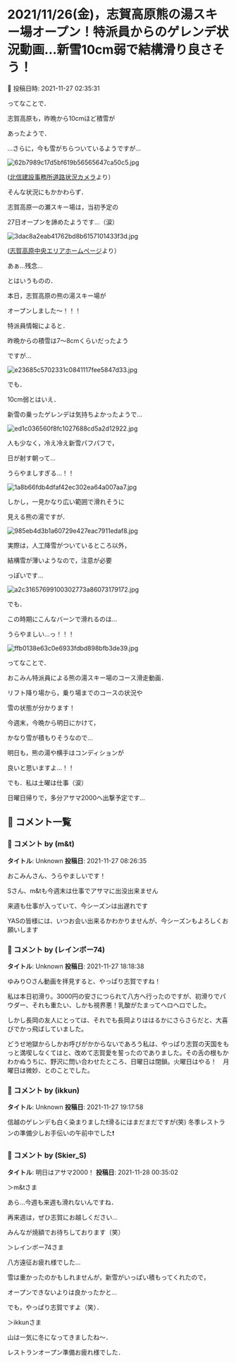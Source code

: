 # 2021/11/26(金)，志賀高原熊の湯スキー場オープン！特派員からのゲレンデ状況動画…新雪10cm弱で結構滑り良さそう！

📅 投稿日時: 2021-11-27 02:35:31

ってなことで．


志賀高原も，昨晩から10cmほど積雪が


あったようで．





…さらに，今も雪がちらついているようですが…







![62b7989c17d5bf619b56565647ca50c5.jpg](images/62b7989c17d5bf619b56565647ca50c5.jpg)




([北信建設事務所道路状況カメラ](http://hokushin.pref-nagano-roadcamera.jp/)より）





そんな状況にもかかわらず．


志賀高原一の瀬スキー場は，当初予定の


27日オープンを諦めたようです…（涙）







![3dac8a2eab41762bd8b6157101433f3d.jpg](images/3dac8a2eab41762bd8b6157101433f3d.jpg)




([志賀高原中央エリアホームページ](http://shigakogen.co.jp/archives/13040)より）





あぁ…残念…





とはいうものの．


本日，志賀高原の熊の湯スキー場が


オープンしました～！！！





特派員情報によると．


昨晩からの積雪は7～8cmくらいだったよう


ですが…




![e23685c5702331c0841117fee5847d33.jpg](images/e23685c5702331c0841117fee5847d33.jpg)







でも．


10cm弱とはいえ．


新雪の乗ったゲレンデは気持ちよかったようで…




![ed1c036560f8fc1027688cd5a2d12922.jpg](images/ed1c036560f8fc1027688cd5a2d12922.jpg)







人も少なく，冷え冷え新雪パフパフで，


日が射す朝って…


うらやましすぎる…！！




![1a8b66fdb4dfaf42ec302ea64a007aa7.jpg](images/1a8b66fdb4dfaf42ec302ea64a007aa7.jpg)




しかし，一見かなり広い範囲で滑れそうに


見える熊の湯ですが．




![985eb4d3b1a60729e427eac7911edaf8.jpg](images/985eb4d3b1a60729e427eac7911edaf8.jpg)




実際は，人工降雪がついているところ以外，


結構雪が薄いようなので，注意が必要


っぽいです…




![a2c31657699100302773a86073179172.jpg](images/a2c31657699100302773a86073179172.jpg)




でも．


この時期にこんなバーンで滑れるのは…


うらやましい…っ！！！




![ffb0138e63c0e6933fdbd898bfb3de39.jpg](images/ffb0138e63c0e6933fdbd898bfb3de39.jpg)







ってなことで．


おこみん特派員による熊の湯スキー場のコース滑走動画．


リフト降り場から，乗り場までのコースの状況や


雪の状態が分かります！











今週末，今晩から明日にかけて，


かなり雪が積もりそうなので…


明日も，熊の湯や横手はコンディションが


良いと思いますよ…！！





でも．私は土曜は仕事（涙）


日曜日帰りで，多分アサマ2000へ出撃予定です…

## 💬 コメント一覧

### 💬 コメント by (m&t)
**タイトル**: Unknown
**投稿日**: 2021-11-27 08:26:35

おこみんさん、うらやましいです！

Sさん、m&tも今週末は仕事でアサマに出没出来ません

来週も仕事が入っていて、今シーズンは出遅れです

YASの皆様には、いつお会い出来るかわかりませんが、今シーズンもよろしくお願いします

### 💬 コメント by (レインボー74)
**タイトル**: Unknown
**投稿日**: 2021-11-27 18:18:38

ゆみり○さん動画を拝見すると、やっぱり志賀ですね！

私は本日初滑り。3000円の安さにつられて八方へ行ったのですが、初滑りでパウダー、それも重たい、しかも視界悪！乳酸がたまってヘロヘロでした。

しかし長岡の友人にとっては、それでも長岡よりははるかにさらさらだと、大喜びでかっ飛ばしていました。

どうせ地獄からしかお呼びがかからないであろう私は、やっぱり志賀の天国をもっと満喫しなくてはと、改めて志賀愛を誓ったのでありました。その舌の根もかわかぬうちに、野沢に問い合わせたところ、日曜日は閉鎖。火曜日はやる！　月曜日は微妙、とのことでした。

### 💬 コメント by (ikkun)
**タイトル**: Unknown
**投稿日**: 2021-11-27 19:17:58

信越のゲレンデも白く染まりました❗滑るにはまだまだですが(笑)  冬季レストランの準備少しお手伝いの午前中でした❗

### 💬 コメント by (Skier_S)
**タイトル**: 明日はアサマ2000！
**投稿日**: 2021-11-28 00:35:02

＞m&tさま

あら…今週も来週も滑れないんですね．

再来週は，ぜひ志賀にお越しください…

みんなが焼額でお待ちしております（笑）



＞レインボー74さま

八方遠征お疲れ様でした…

雪は重かったのかもしれませんが，新雪がいっぱい積もってくれたので，

オープンできないよりは良かったかと…

でも，やっぱり志賀ですよ（笑）．



＞ikkunさま

山は一気に冬になってきましたね～．

レストランオープン準備お疲れ様でした．

